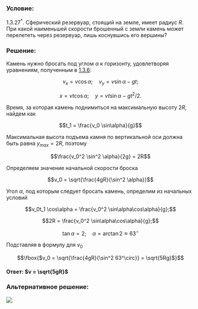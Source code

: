###  Условие: 

$1.3.27^*.$ Сферический резервуар, стоящий на земле, имеет радиус $R$. При какой наименьшей скорости брошенный с земли камень может перелететь через резервуар, лишь коснувшись его вершины? 

###  Решение: 

Камень нужно бросать под углом $\alpha$ к горизонту, удовлетворяя уравнениям, полученным в [1.3.6](../1.3.6):

$$v_x = v \cos\alpha; \quad v_y = v \sin\alpha - gt;$$

$$x = vt \cos\alpha ; \quad y = vt \sin\alpha - gt^2 / 2.$$ 

Время, за которая камень поднимиться на максимальную высоту $2R$, найдем как

$$t_1 = \frac{v_0 \sin\alpha}{g}$$ 

Максимальная высота подъема камня по вертикальной оси должна быть равна $y_{max} = 2R$, поэтому

$$\frac{v_0^2 \sin^2 \alpha}{2g} = 2R$$ 

Определяем значение начальной скорости броска

$$v_0 = \sqrt{\frac{4gR}{\sin^2 \alpha}}$$ 

Угол $\alpha$, под которым следует бросать камень, определим из начальных условий

$$v_0t_1 \cos\alpha = \frac{v_0^2 \sin\alpha\cos\alpha}{g};$$ 

$$2R = \frac{v_0^2 \sin\alpha\cos\alpha}{g};$$ 

$$\tan\alpha = 2; \quad \alpha = \arctan 2 \approx 63^\circ$$ 

Подставляя в формулу для $v_0$

$$\fbox{$v_0 = \sqrt{\frac{4gR}{\sin^2 63^\circ}} = \sqrt{5Rg}$}$$ 

####  Ответ: $v = \sqrt{5gR}$ 

### Альтернативное решение:

![](https://www.youtube.com/embed/Dlp5W8Fwh0Q)   

